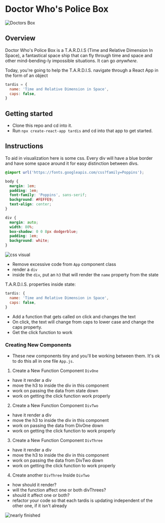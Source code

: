 # Doctor Who's Police Box

![Doctors Box](https://i.pinimg.com/736x/b4/a4/fb/b4a4fb83cc020ecddeb08c04af1fe2f3.jpg)

## Overview

Doctor Who's Police Box is a T.A.R.D.I.S (Time and Relative Dimension In Space), a fantastical space ship that can fly through time and space and other mind-bending-ly impossible situations. It can go _anywhere_.

Today, you're going to help the T.A.R.D.I.S. navigate through a React App in the form of an object

```js
tardis = {
  name: 'Time and Relative Dimension in Space',
  caps: false,
}
```


## Getting started

- Clone this repo and cd into it.
- Run `npx create-react-app tardis` and cd into that app to get started.

## Instructions

To aid in visualization here is some css.
Every div will have a blue border and have some space around it for easy distinction between divs.

```css
@import url('https://fonts.googleapis.com/css?family=Poppins');

body {
  margin: 1em;
  padding: 1em;
  font-family: 'Poppins', sans-serif;
  background: #FEFFE9;
  text-align: center;
}

div {
  margin: auto;
  width: 80%;
  box-shadow: 0 0 8px dodgerblue;
  padding: 1em;
  background: white;
}
```
![css visual](https://i.imgur.com/3e0aPea.png)


- Remove excessive code from `App` component class
- render a `div`
- inside the `div`, put an `h3` that will render the `name` property from the state

T.A.R.D.I.S. properties inside state:
```js
tardis: {
  name: 'Time and Relative Dimension in Space',
  caps: false,
}
```

- Add a function that gets called on click and changes the text
- On click, the text will change from caps to lower case and change the caps property.
- Get the click function to work

### Creating New Components
- These new components tiny and you'll be working between them. It's ok to do this all in one file `App.js`.

1. Create a New Function Component `DivOne`
- have it render a div
- move the h3 to inside the div in this component
- work on passing the data from state down
- work on getting the click function work properly

2. Create a New Function Component `DivTwo`
- have it render a div
- move the h3 to inside the div in this component
- work on passing the data from DivOne down
- work on getting the click function to work properly

3. Create a New Function Component `DivThree`
- have it render a div
- move the h3 to inside the div in this component
- work on passing the data from DivTwo down
- work on getting the click function to work properly

4. Create another `DivThree` Inside `DivTwo`
- how should it render?
- will the function affect one or both divThrees?
- should it affect one or both?
- refactor your code so that each tardis is updating independent of the other one, if it isn't already

![nearly finished](https://i.imgur.com/efZ6fZG.png)